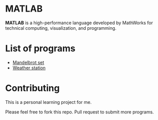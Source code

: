# MATLAB

**MATLAB** is a high-performance language developed by MathWorks for technical computing, visualization, and programming. 

# List of programs

- [Mandelbrot set]()
- [Weather station]()

# Contributing

This is a personal learning project for me.

Please feel free to fork this repo. Pull request to submit more programs.